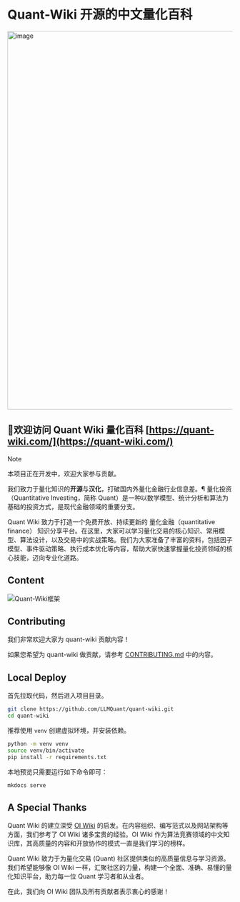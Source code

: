 # Quant-Wiki 开源的中文量化百科

<img width="848" alt="image" src="https://github.com/user-attachments/assets/6d3b37b3-1bf3-4452-9833-f864c597c00d" />

## 👏欢迎访问 Quant Wiki 量化百科  [https://quant-wiki.com/](https://quant-wiki.com/)


> [!NOTE]
> 本项目正在开发中，欢迎大家参与贡献。

我们致力于量化知识的**开源**与**汉化**，打破国内外量化金融行业信息差。¶
量化投资（Quantitative Investing，简称 Quant）是一种以数学模型、统计分析和算法为基础的投资方式，是现代金融领域的重要分支。

Quant Wiki 致力于打造一个免费开放、持续更新的 量化金融（quantitative finance） 知识分享平台。在这里，大家可以学习量化交易的核心知识、常用模型、算法设计，以及交易中的实战策略。我们为大家准备了丰富的资料，包括因子模型、事件驱动策略、执行成本优化等内容，帮助大家快速掌握量化投资领域的核心技能，迈向专业化道路。

## **Content**

![Quant-Wiki框架](https://fastly.jsdelivr.net/gh/bucketio/img12@main/2025/01/21/1737422354226-7661075b-8ae2-4716-9569-7c8ec95323ae.png)

## Contributing

我们非常欢迎大家为 quant-wiki 贡献内容！

如果您希望为 quant-wiki 做贡献，请参考 [CONTRIBUTING.md](.github/CONTRIBUTING.md) 中的内容。

## Local Deploy

首先拉取代码，然后进入项目目录。

```bash
git clone https://github.com/LLMQuant/quant-wiki.git
cd quant-wiki
```

推荐使用 `venv` 创建虚拟环境，并安装依赖。

```bash
python -m venv venv
source venv/bin/activate
pip install -r requirements.txt
```

本地预览只需要运行如下命令即可：

```bash
mkdocs serve
```

## A Special Thanks

Quant Wiki 的建立深受 [OI Wiki](https://oi-wiki.org/) 的启发。在内容组织、编写范式以及网站架构等方面，我们参考了 OI Wiki 诸多宝贵的经验。OI Wiki 作为算法竞赛领域的中文知识库，其高质量的内容和开放协作的模式一直是我们学习的榜样。

Quant Wiki 致力于为量化交易 (Quant) 社区提供类似的高质量信息与学习资源。我们希望能够像 OI Wiki 一样，汇聚社区的力量，构建一个全面、准确、易懂的量化知识平台，助力每一位 Quant 学习者和从业者。

在此，我们向 OI Wiki 团队及所有贡献者表示衷心的感谢！

